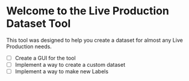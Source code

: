 # Welcome to the Live Production Dataset Tool

This tool was designed to help you create a dataset for almost any Live Production needs.



- [ ] Create a GUI for the tool
- [ ] Implement a way to create a custom dataset
- [ ] Implement a way to make new Labels